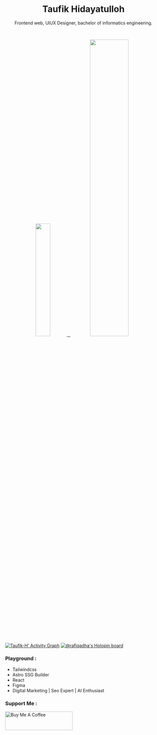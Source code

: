 
<h1 align="center">
  <b>Taufik Hidayatulloh</b>
</h1>
<p align="center">
   Frontend web, UIUX Designer, bachelor of informatics engineering.
 </p>
<br/>
<p align="center">
  <a href="https://github.com/Taufik-H">
    <img width="30.5%" src="https://github-contribution-stats.vercel.app/api/?username=Taufik-H" />
    &nbsp;
    <img width="49.5%" src="https://github-readme-streak-stats.herokuapp.com/?user=Taufik-H&theme=gruvbox&hide_border=true" />
  </a>
</p>

[![Taufik-H' Activity Graph](https://activity-graph.herokuapp.com/graph?username=Taufik-H&custom_title=Taufik-H's%20Contribution%20Graph&theme=gruvbox&bg_color=282828&hide_border=true&line=d1a01f&point=c58545)](https://github.com/Taufik-H)
[![@rafiqadha's Holopin board](https://holopin.me/rafiqadha)](https://holopin.io/@rafiqadha)

### Playground :
- Tailwindcss
- Astro SSG Builder
- React
- Figma
- Digital Marketing | Seo Expert | AI Enthusiast

### Support Me :
<a href="https://www.buymeacoffee.com/opik" target="_blank"><img src="https://cdn.buymeacoffee.com/buttons/v2/default-yellow.png" alt="Buy Me A Coffee" style="height: 60px !important;width: 217px !important;" ></a>
